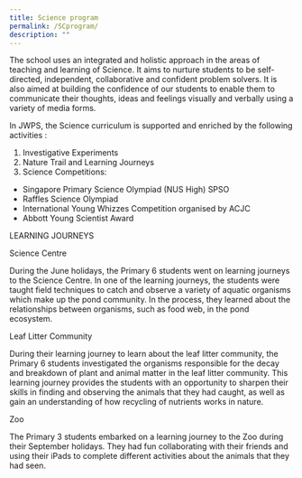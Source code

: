 ```yaml
---
title: Science program
permalink: /SCprogram/
description: ""
---
```

The school uses an integrated and holistic approach in the areas of teaching and learning of Science. It aims to nurture students to be self-directed, independent, collaborative and confident problem solvers. It is also aimed at building the confidence of our students to enable them to communicate their thoughts, ideas and feelings visually and verbally using a variety of media forms.
 
In JWPS, the Science curriculum is supported and enriched by the following activities :

1. Investigative Experiments
2. Nature Trail and Learning Journeys
3. Science Competitions: 
* Singapore Primary Science Olympiad (NUS High) SPSO
* Raffles Science Olympiad
* International Young Whizzes Competition organised by ACJC
* Abbott Young Scientist Award


LEARNING JOURNEYS

Science Centre<br>

During the June holidays, the Primary 6 students went on learning journeys to the Science Centre. In one of the learning journeys, the students were taught field techniques to catch and observe a variety of aquatic organisms which make up the pond community. In the process, they learned about the relationships between organisms, such as food web, in the pond ecosystem.

Leaf Litter Community<br>

During their learning journey to learn about the leaf litter community, the Primary 6 students investigated the organisms responsible for the decay and breakdown of plant and animal matter in the leaf litter community. This learning journey provides the students with an opportunity to sharpen their skills in finding and observing the animals that they had caught, as well as gain an understanding of how recycling of nutrients works in nature.

Zoo<br>

The Primary 3 students embarked on a learning journey to the Zoo during their September holidays. They had fun collaborating with their friends and using their iPads to complete different activities about the animals that they had seen.